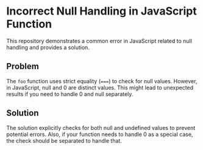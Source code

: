 # Incorrect Null Handling in JavaScript Function

This repository demonstrates a common error in JavaScript related to null handling and provides a solution.

## Problem
The `foo` function uses strict equality (`===`) to check for null values. However, in JavaScript, null and 0 are distinct values. This might lead to unexpected results if you need to handle 0 and null separately. 

## Solution
The solution explicitly checks for both null and undefined values to prevent potential errors.  Also, if your function needs to handle 0 as a special case, the check should be separated to handle that.